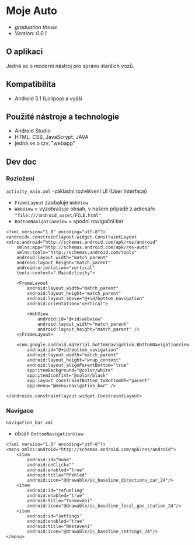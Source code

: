 # Moje Auto
- *graduation thesis*
- *Version: 0.0.1*

## O aplikaci
Jedná se o moderní nástroj pro správu starších vozů.

## Kompatibilita
- Android 5.1 (Lolipop) a vyšší

## Použité nástroje a technologie
- Android Studio
- HTML, CSS, JavaScrypt, JAVA
- jedná se o tzv. "webapp"

## Dev doc

### Rozložení
`activity_main.xml`
-základní rozvětvení UI (User Interface)
- `FrameLayout` zaobaluje `WebView`
- `WebView` = vyzobrazuje obsah, v našem případě z adresáře `"file:///android_asset/FILE.html"`
- `BottomNavigationView` = spodní navigační bar

```
<?xml version="1.0" encoding="utf-8"?>
<androidx.constraintlayout.widget.ConstraintLayout xmlns:android="http://schemas.android.com/apk/res/android"
    xmlns:app="http://schemas.android.com/apk/res-auto"
    xmlns:tools="http://schemas.android.com/tools"
    android:layout_width="match_parent"
    android:layout_height="match_parent"
    android:orientation="vertical"
    tools:context=".MainActivity">

    <FrameLayout
        android:layout_width="match_parent"
        android:layout_height="match_parent"
        android:layout_above="@+id/bottom_navigation"
        android:orientation="vertical">

        <WebView
            android:id="@+id/webview"
            android:layout_width="match_parent"
            android:layout_height="match_parent" />
    </FrameLayout>

    <com.google.android.material.bottomnavigation.BottomNavigationView
        android:id="@+id/bottom_navigation"
        android:layout_width="match_parent"
        android:layout_height="wrap_content"
        android:layout_alignParentBottom="true"
        app:itemBackground="@color/white"
        app:itemIconTint="@color/black"
        app:layout_constraintBottom_toBottomOf="parent"
        app:menu="@menu/navigation_bar" />

</androidx.constraintlayout.widget.ConstraintLayout>
```

### Navigace
`navigation_bar.xml`
- obsah `BottomNavigationView`

```
<?xml version="1.0" encoding="utf-8"?>
<menu xmlns:android="http://schemas.android.com/apk/res/android">
    <item
        android:id="home"
        android:onClick=""
        android:enabled="true"
        android:title="Přehled"
        android:icon="@drawable/ic_baseline_directions_car_24"/>
    <item
        android:id="refueling"
        android:enabled="true"
        android:title="Tankování"
        android:icon="@drawable/ic_baseline_local_gas_station_24"/>
    <item
        android:id="settings"
        android:enabled="true"
        android:title="Nastavení"
        android:icon="@drawable/ic_baseline_settings_24"/>
</menu>
```

